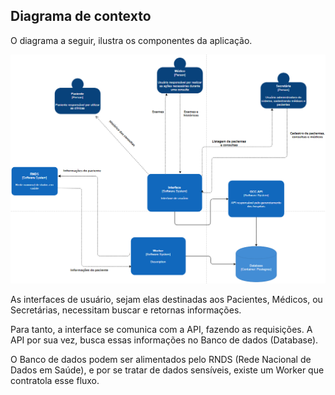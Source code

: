 ## Diagrama de contexto

O diagrama a seguir, ilustra os componentes da aplicação.


![](diagramas/c4_container.png)

As interfaces de usuário, sejam elas destinadas aos Pacientes, Médicos, ou Secretárias, necessitam buscar e retornas informações. 

Para tanto, a interface se comunica com a API, fazendo as requisições. A API por sua vez, busca essas informações no Banco de dados (Database).

O Banco de dados podem ser alimentados pelo RNDS (Rede Nacional de Dados em Saúde), e por se tratar de dados sensíveis, existe um Worker que contratola esse fluxo.